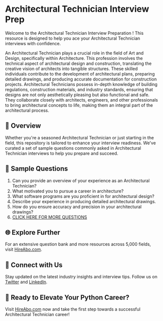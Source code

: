 # Architectural Technician Interview Prep

Welcome to the Architectural Technician Interview Preparation ! This resource is designed to help you ace your Architectural Technician interviews with confidence.

An Architectural Technician plays a crucial role in the field of Art and Design, specifically within Architecture. This profession involves the technical aspect of architectural design and construction, translating the creative vision of architects into tangible structures. These skilled individuals contribute to the development of architectural plans, preparing detailed drawings, and producing accurate documentation for construction projects. Architectural Technicians possess in-depth knowledge of building regulations, construction materials, and industry standards, ensuring that designs are not only aesthetically pleasing but also functional and safe. They collaborate closely with architects, engineers, and other professionals to bring architectural concepts to life, making them an integral part of the architectural process.

## 🚀 Overview

Whether you're a seasoned Architectural Technician or just starting in the field, this repository is tailored to enhance your interview readiness. We've curated a set of sample questions commonly asked in Architectural Technician interviews to help you prepare and succeed.

## 📝 Sample Questions

1. Can you provide an overview of your experience as an Architectural Technician?
2. What motivated you to pursue a career in architecture?
3. What software programs are you proficient in for architectural design?
4. Describe your experience in producing detailed architectural drawings.
5. How do you ensure accuracy and precision in your architectural drawings?
6. [CLICK HERE FOR MORE QUESTIONS](https://hireabo.com/job/6_3_2/Architectural%20Technician)

## 🌐 Explore Further

For an extensive question bank and more resources across 5,000 fields, visit [HireAbo.com](https://www.hireabo.com).

## 📱 Connect with Us

Stay updated on the latest industry insights and interview tips. Follow us on [Twitter](https://twitter.com/hireabo) and [LinkedIn](https://www.linkedin.com/in/hire-abo-3609972a8/).

## 🚀 Ready to Elevate Your Python Career?

Visit [HireAbo.com](https://www.hireabo.com) now and take the first step towards a successful Architectural Technician career!